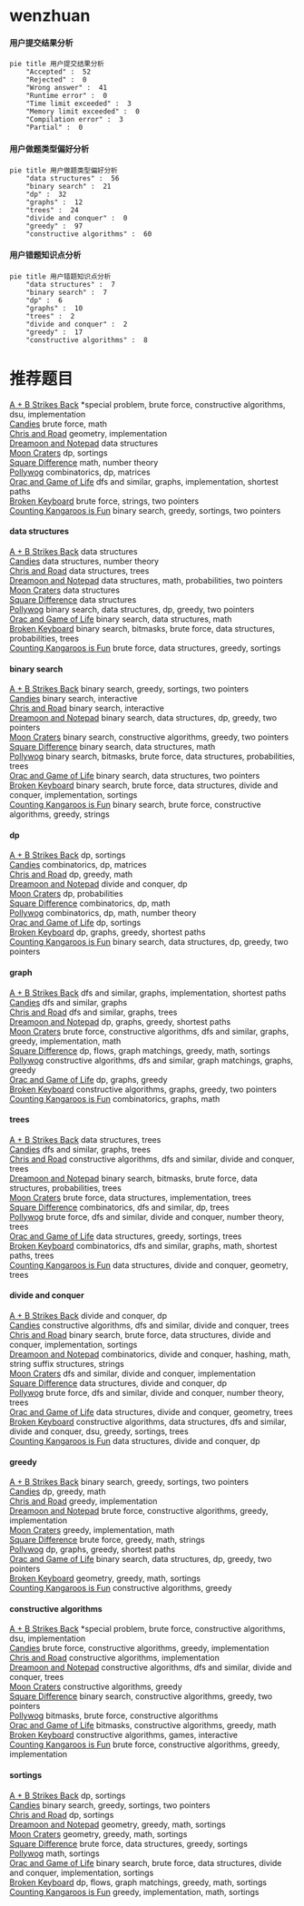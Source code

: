 # wenzhuan
<!-- tabs:start -->
#### **用户提交结果分析**

```mermaid
pie title 用户提交结果分析
    "Accepted" :  52
    "Rejected" :  0
    "Wrong answer" :  41
    "Runtime error" :  0
    "Time limit exceeded" :  3
    "Memory limit exceeded" :  0
    "Compilation error" :  3
    "Partial" :  0
```
#### **用户做题类型偏好分析**

```mermaid
pie title 用户做题类型偏好分析
    "data structures" :  56
    "binary search" :  21
    "dp" :  32
    "graphs" :  12
    "trees" :  24
    "divide and conquer" :  0
    "greedy" :  97
    "constructive algorithms" :  60
```
#### **用户错题知识点分析**

```mermaid
pie title 用户错题知识点分析
    "data structures" :  7
    "binary search" :  7
    "dp" :  6
    "graphs" :  10
    "trees" :  2
    "divide and conquer" :  2
    "greedy" :  17
    "constructive algorithms" :  8
```
<!-- tabs:end -->
# 推荐题目
[A + B Strikes Back](http://codeforces.com/problemset/problem/409/H)		*special problem,
                        brute force,
                        constructive algorithms,
                        dsu,
                        implementation		  
[Candies](http://codeforces.com/problemset/problem/1343/A)		brute force,
                        math		  
[Chris and Road](http://codeforces.com/problemset/problem/703/C)		geometry,
                        implementation		  
[Dreamoon and Notepad](http://codeforces.com/problemset/problem/477/E)		data structures		  
[Moon Craters](http://codeforces.com/problemset/problem/39/C)		dp,
                        sortings		  
[Square Difference](http://codeforces.com/problemset/problem/1033/B)		math,
                        number theory		  
[Pollywog](https://codeforces.com/contest/918/problem/E)		combinatorics,
                        dp,
                        matrices		  
[Orac and Game of Life](https://codeforces.com/contest/1350/problem/E)		dfs and similar,
                        graphs,
                        implementation,
                        shortest paths		  
[Broken Keyboard](http://codeforces.com/problemset/problem/1251/A)		brute force,
                        strings,
                        two pointers		  
[Counting Kangaroos is Fun](http://codeforces.com/problemset/problem/372/A)		binary search,
                        greedy,
                        sortings,
                        two pointers		  
<!-- tabs:start -->
#### **data structures**
[A + B Strikes Back](http://codeforces.com/problemset/problem/477/E)		data structures		  
[Candies](http://codeforces.com/problemset/problem/671/C)		data structures,
                        number theory		  
[Chris and Road](http://codeforces.com/problemset/problem/226/E)		data structures,
                        trees		  
[Dreamoon and Notepad](http://codeforces.com/problemset/problem/846/F)		data structures,
                        math,
                        probabilities,
                        two pointers		  
[Moon Craters](https://codeforces.com/contest/674/problem/G)		data structures		  
[Square Difference](http://codeforces.com/problemset/problem/1089/K)		data structures		  
[Pollywog](http://codeforces.com/problemset/problem/1492/C)		binary search,
                        data structures,
                        dp,
                        greedy,
                        two pointers		  
[Orac and Game of Life](http://codeforces.com/problemset/problem/1490/G)		binary search,
                        data structures,
                        math		  
[Broken Keyboard](http://codeforces.com/problemset/problem/1479/D)		binary search,
                        bitmasks,
                        brute force,
                        data structures,
                        probabilities,
                        trees		  
[Counting Kangaroos is Fun](http://codeforces.com/problemset/problem/1497/A)		brute force,
                        data structures,
                        greedy,
                        sortings		  
#### **binary search**
[A + B Strikes Back](http://codeforces.com/problemset/problem/372/A)		binary search,
                        greedy,
                        sortings,
                        two pointers		  
[Candies](http://codeforces.com/problemset/problem/1007/C)		binary search,
                        interactive		  
[Chris and Road](https://codeforces.com/contest/810/problem/D)		binary search,
                        interactive		  
[Dreamoon and Notepad](http://codeforces.com/problemset/problem/1492/C)		binary search,
                        data structures,
                        dp,
                        greedy,
                        two pointers		  
[Moon Craters](http://codeforces.com/problemset/problem/1463/D)		binary search,
                        constructive algorithms,
                        greedy,
                        two pointers		  
[Square Difference](http://codeforces.com/problemset/problem/1490/G)		binary search,
                        data structures,
                        math		  
[Pollywog](http://codeforces.com/problemset/problem/1479/D)		binary search,
                        bitmasks,
                        brute force,
                        data structures,
                        probabilities,
                        trees		  
[Orac and Game of Life](http://codeforces.com/problemset/problem/1436/E)		binary search,
                        data structures,
                        two pointers		  
[Broken Keyboard](http://codeforces.com/problemset/problem/1461/D)		binary search,
                        brute force,
                        data structures,
                        divide and conquer,
                        implementation,
                        sortings		  
[Counting Kangaroos is Fun](http://codeforces.com/problemset/problem/1493/C)		binary search,
                        brute force,
                        constructive algorithms,
                        greedy,
                        strings		  
#### **dp**
[A + B Strikes Back](http://codeforces.com/problemset/problem/39/C)		dp,
                        sortings		  
[Candies](https://codeforces.com/contest/918/problem/E)		combinatorics,
                        dp,
                        matrices		  
[Chris and Road](http://codeforces.com/problemset/problem/321/D)		dp,
                        greedy,
                        math		  
[Dreamoon and Notepad](http://codeforces.com/problemset/problem/1425/B)		divide and conquer,
                        dp		  
[Moon Craters](http://codeforces.com/problemset/problem/398/B)		dp,
                        probabilities		  
[Square Difference](http://codeforces.com/problemset/problem/1452/D)		combinatorics,
                        dp,
                        math		  
[Pollywog](https://codeforces.com/contest/521/problem/C)		combinatorics,
                        dp,
                        math,
                        number theory		  
[Orac and Game of Life](http://codeforces.com/problemset/problem/4/D)		dp,
                        sortings		  
[Broken Keyboard](http://codeforces.com/problemset/problem/1204/C)		dp,
                        graphs,
                        greedy,
                        shortest paths		  
[Counting Kangaroos is Fun](http://codeforces.com/problemset/problem/1492/C)		binary search,
                        data structures,
                        dp,
                        greedy,
                        two pointers		  
#### **graph**
[A + B Strikes Back](https://codeforces.com/contest/1350/problem/E)		dfs and similar,
                        graphs,
                        implementation,
                        shortest paths		  
[Candies](http://codeforces.com/problemset/problem/1093/D)		dfs and similar,
                        graphs		  
[Chris and Road](http://codeforces.com/problemset/problem/555/E)		dfs and similar,
                        graphs,
                        trees		  
[Dreamoon and Notepad](http://codeforces.com/problemset/problem/1204/C)		dp,
                        graphs,
                        greedy,
                        shortest paths		  
[Moon Craters](http://codeforces.com/problemset/problem/1487/C)		brute force,
                        constructive algorithms,
                        dfs and similar,
                        graphs,
                        greedy,
                        implementation,
                        math		  
[Square Difference](http://codeforces.com/problemset/problem/1437/C)		dp,
                        flows,
                        graph matchings,
                        greedy,
                        math,
                        sortings		  
[Pollywog](http://codeforces.com/problemset/problem/1470/D)		constructive algorithms,
                        dfs and similar,
                        graph matchings,
                        graphs,
                        greedy		  
[Orac and Game of Life](http://codeforces.com/problemset/problem/1476/C)		dp,
                        graphs,
                        greedy		  
[Broken Keyboard](http://codeforces.com/problemset/problem/1304/D)		constructive algorithms,
                        graphs,
                        greedy,
                        two pointers		  
[Counting Kangaroos is Fun](http://codeforces.com/problemset/problem/1475/C)		combinatorics,
                        graphs,
                        math		  
#### **trees**
[A + B Strikes Back](http://codeforces.com/problemset/problem/226/E)		data structures,
                        trees		  
[Candies](http://codeforces.com/problemset/problem/555/E)		dfs and similar,
                        graphs,
                        trees		  
[Chris and Road](http://codeforces.com/problemset/problem/1278/E)		constructive algorithms,
                        dfs and similar,
                        divide and conquer,
                        trees		  
[Dreamoon and Notepad](http://codeforces.com/problemset/problem/1479/D)		binary search,
                        bitmasks,
                        brute force,
                        data structures,
                        probabilities,
                        trees		  
[Moon Craters](http://codeforces.com/problemset/problem/1511/C)		brute force,
                        data structures,
                        implementation,
                        trees		  
[Square Difference](http://codeforces.com/problemset/problem/1499/F)		combinatorics,
                        dfs and similar,
                        dp,
                        trees		  
[Pollywog](http://codeforces.com/problemset/problem/1491/E)		brute force,
                        dfs and similar,
                        divide and conquer,
                        number theory,
                        trees		  
[Orac and Game of Life](http://codeforces.com/problemset/problem/1466/D)		data structures,
                        greedy,
                        sortings,
                        trees		  
[Broken Keyboard](http://codeforces.com/problemset/problem/1495/D)		combinatorics,
                        dfs and similar,
                        graphs,
                        math,
                        shortest paths,
                        trees		  
[Counting Kangaroos is Fun](http://codeforces.com/problemset/problem/1303/G)		data structures,
                        divide and conquer,
                        geometry,
                        trees		  
#### **divide and conquer**
[A + B Strikes Back](http://codeforces.com/problemset/problem/1425/B)		divide and conquer,
                        dp		  
[Candies](http://codeforces.com/problemset/problem/1278/E)		constructive algorithms,
                        dfs and similar,
                        divide and conquer,
                        trees		  
[Chris and Road](http://codeforces.com/problemset/problem/1461/D)		binary search,
                        brute force,
                        data structures,
                        divide and conquer,
                        implementation,
                        sortings		  
[Dreamoon and Notepad](http://codeforces.com/problemset/problem/1466/G)		combinatorics,
                        divide and conquer,
                        hashing,
                        math,
                        string suffix structures,
                        strings		  
[Moon Craters](http://codeforces.com/problemset/problem/1490/D)		dfs and similar,
                        divide and conquer,
                        implementation		  
[Square Difference](https://codeforces.com/contest/1483/problem/C)		data structures,
                        divide and conquer,
                        dp		  
[Pollywog](http://codeforces.com/problemset/problem/1491/E)		brute force,
                        dfs and similar,
                        divide and conquer,
                        number theory,
                        trees		  
[Orac and Game of Life](http://codeforces.com/problemset/problem/1303/G)		data structures,
                        divide and conquer,
                        geometry,
                        trees		  
[Broken Keyboard](http://codeforces.com/problemset/problem/1494/D)		constructive algorithms,
                        data structures,
                        dfs and similar,
                        divide and conquer,
                        dsu,
                        greedy,
                        sortings,
                        trees		  
[Counting Kangaroos is Fun](http://codeforces.com/problemset/problem/1482/E)		data structures,
                        divide and conquer,
                        dp		  
#### **greedy**
[A + B Strikes Back](http://codeforces.com/problemset/problem/372/A)		binary search,
                        greedy,
                        sortings,
                        two pointers		  
[Candies](http://codeforces.com/problemset/problem/321/D)		dp,
                        greedy,
                        math		  
[Chris and Road](http://codeforces.com/problemset/problem/1468/N)		greedy,
                        implementation		  
[Dreamoon and Notepad](https://codeforces.com/contest/1483/problem/A)		brute force,
                        constructive algorithms,
                        greedy,
                        implementation		  
[Moon Craters](http://codeforces.com/problemset/problem/1373/A)		greedy,
                        implementation,
                        math		  
[Square Difference](http://codeforces.com/problemset/problem/1138/B)		brute force,
                        greedy,
                        math,
                        strings		  
[Pollywog](http://codeforces.com/problemset/problem/1204/C)		dp,
                        graphs,
                        greedy,
                        shortest paths		  
[Orac and Game of Life](http://codeforces.com/problemset/problem/1492/C)		binary search,
                        data structures,
                        dp,
                        greedy,
                        two pointers		  
[Broken Keyboard](https://codeforces.com/contest/1496/problem/C)		geometry,
                        greedy,
                        math,
                        sortings		  
[Counting Kangaroos is Fun](http://codeforces.com/problemset/problem/1493/A)		constructive algorithms,
                        greedy		  
#### **constructive algorithms**
[A + B Strikes Back](http://codeforces.com/problemset/problem/409/H)		*special problem,
                        brute force,
                        constructive algorithms,
                        dsu,
                        implementation		  
[Candies](https://codeforces.com/contest/1483/problem/A)		brute force,
                        constructive algorithms,
                        greedy,
                        implementation		  
[Chris and Road](http://codeforces.com/problemset/problem/1506/E)		constructive algorithms,
                        implementation		  
[Dreamoon and Notepad](http://codeforces.com/problemset/problem/1278/E)		constructive algorithms,
                        dfs and similar,
                        divide and conquer,
                        trees		  
[Moon Craters](http://codeforces.com/problemset/problem/1493/A)		constructive algorithms,
                        greedy		  
[Square Difference](http://codeforces.com/problemset/problem/1463/D)		binary search,
                        constructive algorithms,
                        greedy,
                        two pointers		  
[Pollywog](https://codeforces.com/contest/1456/problem/B)		bitmasks,
                        brute force,
                        constructive algorithms		  
[Orac and Game of Life](http://codeforces.com/problemset/problem/1492/D)		bitmasks,
                        constructive algorithms,
                        greedy,
                        math		  
[Broken Keyboard](https://codeforces.com/contest/1504/problem/D)		constructive algorithms,
                        games,
                        interactive		  
[Counting Kangaroos is Fun](https://codeforces.com/contest/1483/problem/A)		brute force,
                        constructive algorithms,
                        greedy,
                        implementation		  
#### **sortings**
[A + B Strikes Back](http://codeforces.com/problemset/problem/39/C)		dp,
                        sortings		  
[Candies](http://codeforces.com/problemset/problem/372/A)		binary search,
                        greedy,
                        sortings,
                        two pointers		  
[Chris and Road](http://codeforces.com/problemset/problem/4/D)		dp,
                        sortings		  
[Dreamoon and Notepad](https://codeforces.com/contest/1496/problem/C)		geometry,
                        greedy,
                        math,
                        sortings		  
[Moon Craters](http://codeforces.com/problemset/problem/1495/A)		geometry,
                        greedy,
                        math,
                        sortings		  
[Square Difference](http://codeforces.com/problemset/problem/1497/A)		brute force,
                        data structures,
                        greedy,
                        sortings		  
[Pollywog](http://codeforces.com/problemset/problem/1427/A)		math,
                        sortings		  
[Orac and Game of Life](http://codeforces.com/problemset/problem/1461/D)		binary search,
                        brute force,
                        data structures,
                        divide and conquer,
                        implementation,
                        sortings		  
[Broken Keyboard](http://codeforces.com/problemset/problem/1437/C)		dp,
                        flows,
                        graph matchings,
                        greedy,
                        math,
                        sortings		  
[Counting Kangaroos is Fun](http://codeforces.com/problemset/problem/1473/A)		greedy,
                        implementation,
                        math,
                        sortings		  
<!-- tabs:end -->
